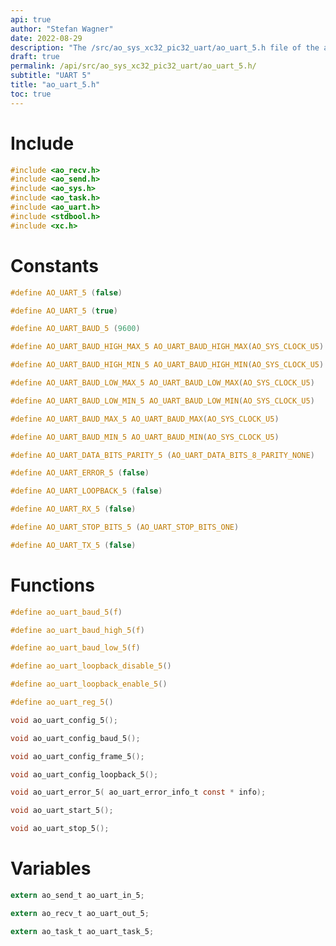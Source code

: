 ```yaml
---
api: true
author: "Stefan Wagner"
date: 2022-08-29
description: "The /src/ao_sys_xc32_pic32_uart/ao_uart_5.h file of the ao real-time operating system."
draft: true
permalink: /api/src/ao_sys_xc32_pic32_uart/ao_uart_5.h/
subtitle: "UART 5"
title: "ao_uart_5.h"
toc: true
---
```


# Include

```c
#include <ao_recv.h>
#include <ao_send.h>
#include <ao_sys.h>
#include <ao_task.h>
#include <ao_uart.h>
#include <stdbool.h>
#include <xc.h>
```

# Constants

```c
#define AO_UART_5 (false)
```

```c
#define AO_UART_5 (true)
```

```c
#define AO_UART_BAUD_5 (9600)
```

```c
#define AO_UART_BAUD_HIGH_MAX_5 AO_UART_BAUD_HIGH_MAX(AO_SYS_CLOCK_U5)
```

```c
#define AO_UART_BAUD_HIGH_MIN_5 AO_UART_BAUD_HIGH_MIN(AO_SYS_CLOCK_U5)
```

```c
#define AO_UART_BAUD_LOW_MAX_5 AO_UART_BAUD_LOW_MAX(AO_SYS_CLOCK_U5)
```

```c
#define AO_UART_BAUD_LOW_MIN_5 AO_UART_BAUD_LOW_MIN(AO_SYS_CLOCK_U5)
```

```c
#define AO_UART_BAUD_MAX_5 AO_UART_BAUD_MAX(AO_SYS_CLOCK_U5)
```

```c
#define AO_UART_BAUD_MIN_5 AO_UART_BAUD_MIN(AO_SYS_CLOCK_U5)
```

```c
#define AO_UART_DATA_BITS_PARITY_5 (AO_UART_DATA_BITS_8_PARITY_NONE)
```

```c
#define AO_UART_ERROR_5 (false)
```

```c
#define AO_UART_LOOPBACK_5 (false)
```

```c
#define AO_UART_RX_5 (false)
```

```c
#define AO_UART_STOP_BITS_5 (AO_UART_STOP_BITS_ONE)
```

```c
#define AO_UART_TX_5 (false)
```

# Functions

```c
#define ao_uart_baud_5(f)
```

```c
#define ao_uart_baud_high_5(f)
```

```c
#define ao_uart_baud_low_5(f)
```

```c
#define ao_uart_loopback_disable_5()
```

```c
#define ao_uart_loopback_enable_5()
```

```c
#define ao_uart_reg_5()
```

```c
void ao_uart_config_5();
```

```c
void ao_uart_config_baud_5();
```

```c
void ao_uart_config_frame_5();
```

```c
void ao_uart_config_loopback_5();
```

```c
void ao_uart_error_5( ao_uart_error_info_t const * info);
```

```c
void ao_uart_start_5();
```

```c
void ao_uart_stop_5();
```

# Variables

```c
extern ao_send_t ao_uart_in_5;
```

```c
extern ao_recv_t ao_uart_out_5;
```

```c
extern ao_task_t ao_uart_task_5;
```
